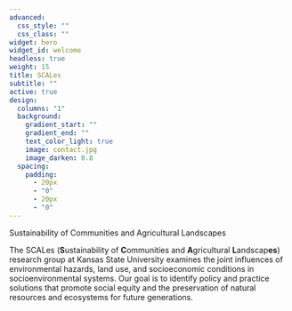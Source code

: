 ```yaml
---
advanced:
  css_style: ""
  css_class: ""
widget: hero
widget_id: welcome
headless: true
weight: 15
title: SCALes
subtitle: ""
active: true
design:
  columns: "1"
  background:
    gradient_start: ""
    gradient_end: ""
    text_color_light: true
    image: contact.jpg
    image_darken: 0.8
  spacing:
    padding:
      - 20px
      - "0"
      - 20px
      - "0"
---
```



Sustainability of Communities and Agricultural Landscapes

<!--StartFragment-->

The SCALes (**S**ustainability of **C**ommunities and **A**gricultural **L**andscap**es**) research group at Kansas State University examines the joint influences of environmental hazards, land use, and socioeconomic conditions in socioenvironmental systems. Our goal is to identify policy and practice solutions that promote social equity and the preservation of natural resources and ecosystems for future generations.

<!--EndFragment-->